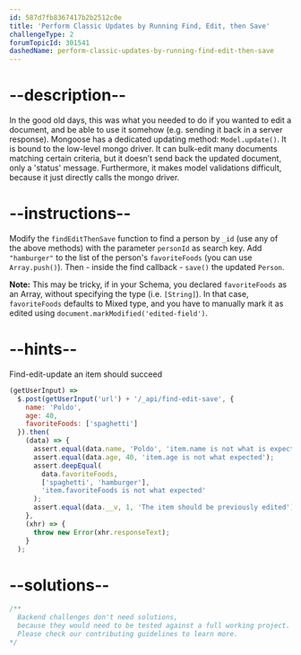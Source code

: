 ```yaml
---
id: 587d7fb8367417b2b2512c0e
title: 'Perform Classic Updates by Running Find, Edit, then Save'
challengeType: 2
forumTopicId: 301541
dashedName: perform-classic-updates-by-running-find-edit-then-save
---
```


# --description--

In the good old days, this was what you needed to do if you wanted to edit a document, and be able to use it somehow (e.g. sending it back in a server response). Mongoose has a dedicated updating method: `Model.update()`. It is bound to the low-level mongo driver. It can bulk-edit many documents matching certain criteria, but it doesn’t send back the updated document, only a 'status' message. Furthermore, it makes model validations difficult, because it just directly calls the mongo driver.

# --instructions--

Modify the `findEditThenSave` function to find a person by `_id` (use any of the above methods) with the parameter `personId` as search key. Add `"hamburger"` to the list of the person's `favoriteFoods` (you can use `Array.push()`). Then - inside the find callback - `save()` the updated `Person`.

**Note:** This may be tricky, if in your Schema, you declared `favoriteFoods` as an Array, without specifying the type (i.e. `[String]`). In that case, `favoriteFoods` defaults to Mixed type, and you have to manually mark it as edited using `document.markModified('edited-field')`.

# --hints--

Find-edit-update an item should succeed

```js
(getUserInput) =>
  $.post(getUserInput('url') + '/_api/find-edit-save', {
    name: 'Poldo',
    age: 40,
    favoriteFoods: ['spaghetti']
  }).then(
    (data) => {
      assert.equal(data.name, 'Poldo', 'item.name is not what is expected');
      assert.equal(data.age, 40, 'item.age is not what expected');
      assert.deepEqual(
        data.favoriteFoods,
        ['spaghetti', 'hamburger'],
        'item.favoriteFoods is not what expected'
      );
      assert.equal(data.__v, 1, 'The item should be previously edited');
    },
    (xhr) => {
      throw new Error(xhr.responseText);
    }
  );
```

# --solutions--

```js
/**
  Backend challenges don't need solutions, 
  because they would need to be tested against a full working project. 
  Please check our contributing guidelines to learn more.
*/
```

